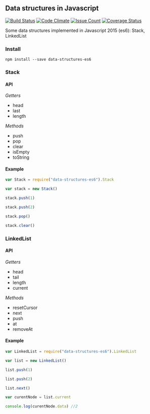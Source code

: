 ## Data structures in Javascript


[![Build Status](https://travis-ci.org/vasergen/data-structures-es6.svg?branch=master)](https://travis-ci.org/vasergen/data-structures-es6)
[![Code Climate](https://codeclimate.com/github/vasergen/data-structures-es6/badges/gpa.svg)](https://codeclimate.com/github/vasergen/data-structures-es6)
[![Issue Count](https://codeclimate.com/github/vasergen/data-structures-es6/badges/issue_count.svg)](https://codeclimate.com/github/vasergen/data-structures-es6)
[![Coverage Status](https://coveralls.io/repos/github/vasergen/data-structures-es6/badge.svg?branch=master)](https://coveralls.io/github/vasergen/data-structures-es6?branch=master)

Some data structures implemented in Javascript 2015 (es6): Stack, LinkedList

### Install
``npm install --save data-structures-es6``

### Stack

#### API

_Getters_
- head
- last
- length

_Methods_
- push
- pop
- clear
- isEmpty
- toString

#### Example

```javascript
var Stack = require("data-structures-es6").Stack

var stack = new Stack()

stack.push(1)

stack.push(2)

stack.pop()

stack.clear()
```

### LinkedList

#### API

_Getters_
- head
- tail
- length
- current

_Methods_
- resetCursor
- next
- push
- at
- removeAt

#### Example

```javascript
var LinkedList = require("data-structures-es6").LinkedList

var list = new LinkedList()

list.push(1)

list.push(2)

list.next()

var curentNode = list.current

console.log(curentNode.data) //2
```

